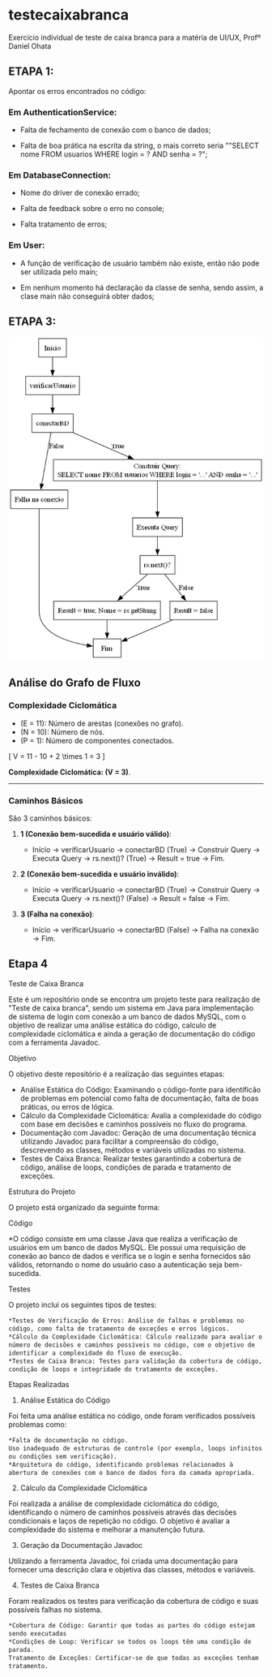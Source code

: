 # testecaixabranca
Exercício individual de teste de caixa branca para a matéria de UI/UX, Profº Daniel Ohata

## ETAPA 1:
Apontar os erros encontrados no código:

### Em AuthenticationService:
* Falta de fechamento de conexão com o banco de dados;

* Falta de boa prática na escrita da string, o mais correto seria ""SELECT nome FROM usuarios WHERE login = ? AND senha = ?";

### Em DatabaseConnection:

* Nome do driver de conexão errado;

* Falta de feedback sobre o erro no console;

 * Falta tratamento de erros;

### Em User:

* A função de verificação de usuário também não existe, então não pode ser utilizada pelo main;
    
* Em nenhum momento há declaração da classe de senha, sendo assim, a clase main não conseguirá obter dados;

## ETAPA 3:

![Grafo de Fluxo](grafo.png)

## Análise do Grafo de Fluxo

### Complexidade Ciclomática

- \(E = 11\): Número de arestas (conexões no grafo).
- \(N = 10\): Número de nós.
- \(P = 1\): Número de componentes conectados.

\[
V = 11 - 10 + 2 \times 1 = 3
\]

**Complexidade Ciclomática: \(V = 3\)**.

---

### Caminhos Básicos
São 3 caminhos básicos:

1. **1 (Conexão bem-sucedida e usuário válido)**:
   - Início → verificarUsuario → conectarBD (True) → Construir Query → Executa Query → rs.next()? (True) → Result = true → Fim.

2. **2 (Conexão bem-sucedida e usuário inválido)**:
   - Início → verificarUsuario → conectarBD (True) → Construir Query → Executa Query → rs.next()? (False) → Result = false → Fim.

3. **3 (Falha na conexão)**:
   - Início → verificarUsuario → conectarBD (False) → Falha na conexão → Fim.

## Etapa 4
Teste de Caixa Branca

Este é um repositório onde se encontra um projeto teste para realização de "Teste de caixa branca", sendo um sistema em Java para implementação de sistema de login com conexão a um banco de dados MySQL, com o objetivo de realizar uma análise estática do código, calculo de complexidade ciclomática e ainda a geração de documentação do código com a ferramenta Javadoc.

Objetivo 

O objetivo deste repositório é a realização das seguintes etapas:

* Análise Estática do Código: Examinando o código-fonte para identificão de problemas em potencial como falta de documentação, falta de boas práticas, ou erros de lógica.
* Cálculo da Complexidade Ciclomática: Avalia a complexidade do código com base em decisões e caminhos possíveis no fluxo do programa.
* Documentação com Javadoc: Geração de uma documentação técnica utilizando Javadoc para facilitar a compreensão do código, descrevendo as classes, métodos e variáveis utilizadas no sistema.
* Testes de Caixa Branca: Realizar testes garantindo a cobertura de código, análise de loops, condições de parada e tratamento de exceções.

Estrutura do Projeto

O projeto está organizado da seguinte forma:

Código

*O código consiste em uma classe Java que realiza a verificação de usuários em um banco de dados MySQL. Ele possui uma requisição de conexão ao banco de dados e verifica se o login e senha fornecidos são válidos, retornando o nome do usuário caso a autenticação seja bem-sucedida.

Testes

O projeto inclui os seguintes tipos de testes:

    *Testes de Verificação de Erros: Análise de falhas e problemas no código, como falta de tratamento de exceções e erros lógicos.
    *Cálculo da Complexidade Ciclomática: Cálculo realizado para avaliar o número de decisões e caminhos possíveis no código, com o objetivo de identificar a complexidade do fluxo de execução.
    *Testes de Caixa Branca: Testes para validação da cobertura de código, condição de loops e integridade do tratamento de exceções.

Etapas Realizadas
1. Análise Estática do Código

Foi feita uma análise estática no código, onde foram verificados possíveis problemas como:

    *Falta de documentação no código.
    Uso inadequado de estruturas de controle (por exemplo, loops infinitos ou condições sem verificação).
    *Arquitetura do código, identificando problemas relacionados à abertura de conexões com o banco de dados fora da camada apropriada.

2. Cálculo da Complexidade Ciclomática

Foi realizada a análise de complexidade ciclomática do código, identificando o número de caminhos possíveis através das decisões condicionais e laços de repetição no código. O objetivo é avaliar a complexidade do sistema e melhorar a manutenção futura.


3. Geração da Documentação Javadoc

Utilizando a ferramenta Javadoc, foi criada uma documentação para fornecer uma descrição clara e objetiva das classes, métodos e variáveis.

4. Testes de Caixa Branca

Foram realizados os testes para verificação da cobertura de código e suas possíveis falhas no sistema.

    *Cobertura de Código: Garantir que todas as partes do código estejam sendo executadas
    *Condições de Loop: Verificar se todos os loops têm uma condição de parada.
    Tratamento de Exceções: Certificar-se de que todas as exceções tenham tratamento.
